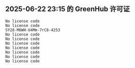 ## 2025-06-22 23:15 的 GreenHub 许可证
```
No license code
No license code
SY28-M6WH-U4Mm-7rC8-4253
No license code
No license code
No license code
No license code
No license code
No license code
No license code
```

